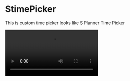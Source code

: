 # StimePicker
This is custom time picker looks like S Planner Time Picker

![Preview](https://github.com/rajscet/StimePicker/blob/master/164f3245-4d3e-4195-aea8-f78cfdd154f9.mp4 "Preview")


